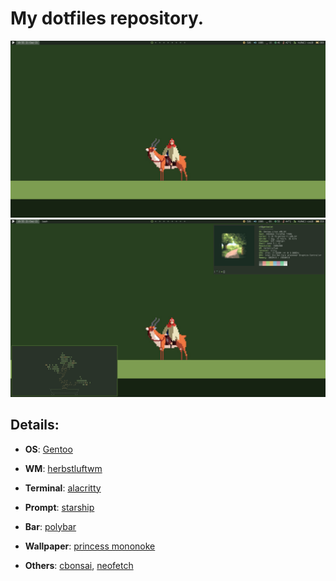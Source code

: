 # My dotfiles repository.

![home](home.png)
![home-alt](home-alt.png)

## Details:
+ **OS**: [Gentoo](https://www.gentoo.org/)

+ **WM**: [herbstluftwm](https://herbstluftwm.org/)

+ **Terminal**: [alacritty](https://alacritty.org/)

+ **Prompt**: [starship](https://starship.rs/)

+ **Bar**: [polybar](https://polybar.github.io/)

+ **Wallpaper**: [princess mononoke](https://get.wallhere.com/photo/pixel-art-text-logo-green-Princess-Mononoke-Studio-Ghibli-brand-Ashitaka-screenshot-computer-wallpaper-font-180233.png)

+ **Others**: [cbonsai](https://gitlab.com/jallbrit/cbonsai), [neofetch](https://github.com/dylanaraps/neofetch)
